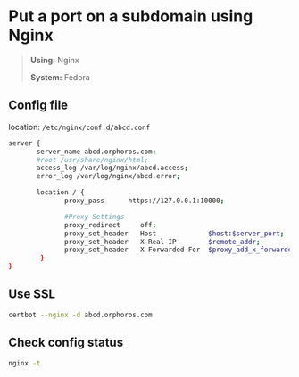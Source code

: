 # Put a port on a subdomain using Nginx

> **Using:** Nginx
> 
> **System:** Fedora

## Config file

location: `/etc/nginx/conf.d/abcd.conf`

```bash
server {
       server_name abcd.orphoros.com;
       #root /usr/share/nginx/html;
       access_log /var/log/nginx/abcd.access;
       error_log /var/log/nginx/abcd.error;

       location / {
              proxy_pass      https://127.0.0.1:10000;

              #Proxy Settings
              proxy_redirect     off;
              proxy_set_header   Host             $host:$server_port;
              proxy_set_header   X-Real-IP        $remote_addr;
              proxy_set_header   X-Forwarded-For  $proxy_add_x_forwarded_for;
        }
}
```

## Use SSL
```bash
certbot --nginx -d abcd.orphoros.com
```

## Check config status
```bash
nginx -t
```